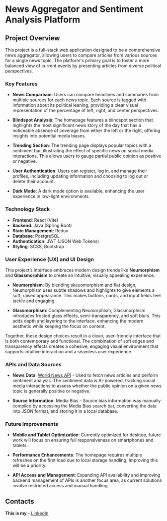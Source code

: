 # **News Aggregator and Sentiment Analysis Platform**

## **Project Overview**

This project is a full-stack web application designed to be a comprehensive news aggregator, allowing users to compare articles from various sources for a single news topic. The platform's primary goal is to foster a more balanced view of current events by presenting articles from diverse political perspectives.

### **Key Features**

- **News Comparison**: Users can compare headlines and summaries from multiple sources for each news topic. Each source is tagged with information about its political leaning, providing a clear visual representation of the percentage of left, right, and center perspectives.
  
- **Blindspot Analysis**: The homepage features a blindspot section that highlights the most significant news story of the day that has a noticeable absence of coverage from either the left or the right, offering insights into potential media biases.

- **Trending Section**: The trending page displays popular topics with a sentiment bar, illustrating the effect of specific news on social media interactions. This allows users to gauge partial public opinion as positive or negative.

- **User Authentication**: Users can register, log in, and manage their profiles, including updating information and choosing to log out or delete their account.

- **Dark Mode**: A dark mode option is available, enhancing the user experience in low-light environments.

### **Technology Stack**

- **Frontend**: React (Vite)
- **Backend**: Java (Spring Boot)
- **State Management**: Redux
- **Database**: PostgreSQL
- **Authentication**: JWT (JSON Web Tokens)
- **Styling**: SCSS, Bootstrap

### **User Experience (UX) and UI Design**

This project’s interface embraces modern design trends like **Neumorphism** and **Glassmorphism** to create an intuitive, visually appealing experience.

- **Neumorphism**: By blending skeuomorphism and flat design, Neumorphism uses subtle shadows and highlights to give elements a soft, raised appearance. This makes buttons, cards, and input fields feel tactile and engaging.

- **Glassmorphism**: Complementing Neumorphism, Glassmorphism introduces frosted glass effects, semi-transparency, and soft blurs. This adds depth and layering to the interface, enhancing the modern aesthetic while keeping the focus on content.

Together, these design choices result in a clean, user-friendly interface that is both contemporary and functional. The combination of soft edges and transparency effects creates a cohesive, engaging visual environment that supports intuitive interaction and a seamless user experience.


### **APIs and Data Sources**

- **News Data**: [World News API](https://worldnewsapi.com) - Used to fetch news articles and perform sentiment analysis. The sentiment data is AI-powered, tracking social media interactions to assess whether the public opinion on a given news topic is generally positive or negative.
  
- **Source Information**: Media Bias - Source bias information was manually compiled by accessing the Media Bias search bar, converting the data into JSON format, and storing it in a local database.

### **Future Improvements**

- **Mobile and Tablet Optimization**: Currently optimized for desktop, future work will focus on ensuring full responsiveness on smartphones and tablets.

- **Performance Enhancements**: The homepage requires multiple refreshes on the first load due to local storage handling. Improving this will be a priority.

- **API Access and Management**: Expanding API availability and improving backend management of APIs is another focus area, as current solutions involve restricted access and manual handling.

## **Contacts**

**This is my** - [LinkedIn](https://www.linkedin.com/in/emanuele-pezzato-1232a824a)
